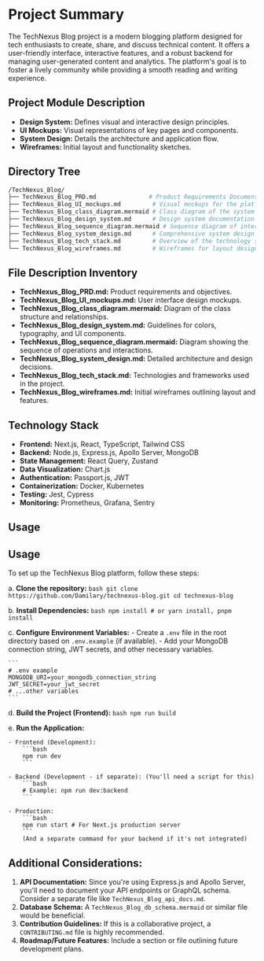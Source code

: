 # Project Summary

The TechNexus Blog project is a modern blogging platform designed for tech enthusiasts to create, share, and discuss technical content. It offers a user-friendly interface, interactive features, and a robust backend for managing user-generated content and analytics. The platform's goal is to foster a lively community while providing a smooth reading and writing experience.

## Project Module Description

- **Design System:** Defines visual and interactive design principles.
- **UI Mockups:** Visual representations of key pages and components.
- **System Design:** Details the architecture and application flow.
- **Wireframes:** Initial layout and functionality sketches.

## Directory Tree

```bash
/TechNexus_Blog/
├── TechNexus_Blog_PRD.md               # Product Requirements Document
├── TechNexus_Blog_UI_mockups.md         # Visual mockups for the platform
├── TechNexus_Blog_class_diagram.mermaid # Class diagram of the system
├── TechNexus_Blog_design_system.md      # Design system documentation
├── TechNexus_Blog_sequence_diagram.mermaid # Sequence diagram of interactions
├── TechNexus_Blog_system_design.md      # Comprehensive system design
├── TechNexus_Blog_tech_stack.md         # Overview of the technology stack
└── TechNexus_Blog_wireframes.md         # Wireframes for layout design
```

## File Description Inventory

- **TechNexus_Blog_PRD.md:** Product requirements and objectives.
- **TechNexus_Blog_UI_mockups.md:** User interface design mockups.
- **TechNexus_Blog_class_diagram.mermaid:** Diagram of the class structure and relationships.
- **TechNexus_Blog_design_system.md:** Guidelines for colors, typography, and UI components.
- **TechNexus_Blog_sequence_diagram.mermaid:** Diagram showing the sequence of operations and interactions.
- **TechNexus_Blog_system_design.md:** Detailed architecture and design decisions.
- **TechNexus_Blog_tech_stack.md:** Technologies and frameworks used in the project.
- **TechNexus_Blog_wireframes.md:** Initial wireframes outlining layout and features.

## Technology Stack

- **Frontend:** Next.js, React, TypeScript, Tailwind CSS
- **Backend:** Node.js, Express.js, Apollo Server, MongoDB
- **State Management:** React Query, Zustand
- **Data Visualization:** Chart.js
- **Authentication:** Passport.js, JWT
- **Containerization:** Docker, Kubernetes
- **Testing:** Jest, Cypress
- **Monitoring:** Prometheus, Grafana, Sentry

## Usage

## Usage

To set up the TechNexus Blog platform, follow these steps:

a. **Clone the repository:**
    ```bash
    git clone https://github.com/Damilary/technexus-blog.git
    cd technexus-blog
    ```

b. **Install Dependencies:**
    ```bash
    npm install # or yarn install, pnpm install
    ```

c. **Configure Environment Variables:**
    - Create a `.env` file in the root directory based on `.env.example` (if available).
    - Add your MongoDB connection string, JWT secrets, and other necessary variables.

    ```
    # .env example
    MONGODB_URI=your_mongodb_connection_string
    JWT_SECRET=your_jwt_secret
    # ...other variables
    ```

d. **Build the Project (Frontend):**
    ```bash
    npm run build
    ```

e. **Run the Application:**

    - Frontend (Development):
        ```bash
        npm run dev
        ```

    - Backend (Development - if separate): (You'll need a script for this)
        ```bash
        # Example: npm run dev:backend
        ```

    - Production:
        ```bash
        npm run start # For Next.js production server
        ```
        (And a separate command for your backend if it's not integrated)

## Additional Considerations:

1.  **API Documentation:** Since you're using Express.js and Apollo Server, you'll need to document your API endpoints or GraphQL schema. Consider a separate file like `TechNexus_Blog_api_docs.md`.
2.  **Database Schema:** A `TechNexus_Blog_db_schema.mermaid` or similar file would be beneficial.
3.  **Contribution Guidelines:** If this is a collaborative project, a `CONTRIBUTING.md` file is highly recommended.
4.  **Roadmap/Future Features:** Include a section or file outlining future development plans.
